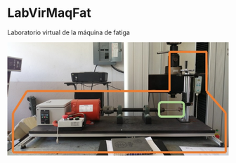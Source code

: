 # LabVirMaqFat
Laboratorio virtual de la máquina de fatiga

![Logo de Wikipedia](https://github.com/MarvingOmarUV2021/LabVirMaqFat/blob/main/Prototipo_Ver01.jpg?raw=true "Wikipedia logo")


